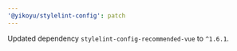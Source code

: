 ```yaml
---
'@yikoyu/stylelint-config': patch
---
```


Updated dependency `stylelint-config-recommended-vue` to `^1.6.1`.
